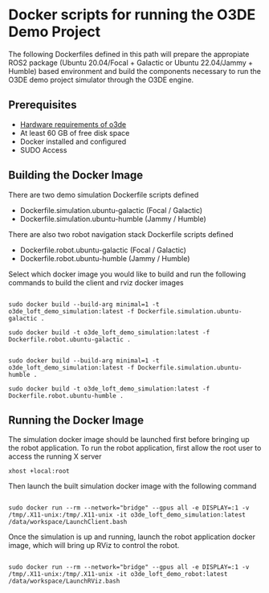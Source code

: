 # Docker scripts for running the O3DE Demo Project

The following Dockerfiles defined in this path will prepare the appropiate
ROS2 package (Ubuntu 20.04/Focal + Galactic or Ubuntu 22.04/Jammy + Humble)
based environment and build the components necessary to run the O3DE demo
project simulator through the O3DE engine.

## Prerequisites

* [Hardware requirements of o3de](https://www.o3de.org/docs/welcome-guide/requirements/)
* At least 60 GB of free disk space
* Docker installed and configured
* SUDO Access

## Building the Docker Image

There are two demo simulation Dockerfile scripts defined

* Dockerfile.simulation.ubuntu-galactic (Focal / Galactic)
* Dockerfile.simulation.ubuntu-humble (Jammy / Humble)

There are also two robot navigation stack Dockerfile scripts defined

* Dockerfile.robot.ubuntu-galactic (Focal / Galactic)
* Dockerfile.robot.ubuntu-humble (Jammy / Humble)


Select which docker image you would like to build and run the following commands to build the client and rviz docker images

```

sudo docker build --build-arg minimal=1 -t o3de_loft_demo_simulation:latest -f Dockerfile.simulation.ubuntu-galactic .

sudo docker build -t o3de_loft_demo_simulation:latest -f Dockerfile.robot.ubuntu-galactic .

```

```

sudo docker build --build-arg minimal=1 -t o3de_loft_demo_simulation:latest -f Dockerfile.simulation.ubuntu-humble .

sudo docker build -t o3de_loft_demo_simulation:latest -f Dockerfile.robot.ubuntu-humble .

```

## Running the Docker Image


The simulation docker image should be launched first before bringing up the robot application. To run the robot application, 
first allow the root user to access the running X server

```
xhost +local:root
```

Then launch the built simulation docker image with the following command

```

sudo docker run --rm --network="bridge" --gpus all -e DISPLAY=:1 -v /tmp/.X11-unix:/tmp/.X11-unix -it o3de_loft_demo_simulation:latest /data/workspace/LaunchClient.bash

```

Once the simulation is up and running, launch the robot application docker image, which will bring up RViz to control the robot.


```

sudo docker run --rm --network="bridge" --gpus all -e DISPLAY=:1 -v /tmp/.X11-unix:/tmp/.X11-unix -it o3de_loft_demo_robot:latest /data/workspace/LaunchRViz.bash

```

